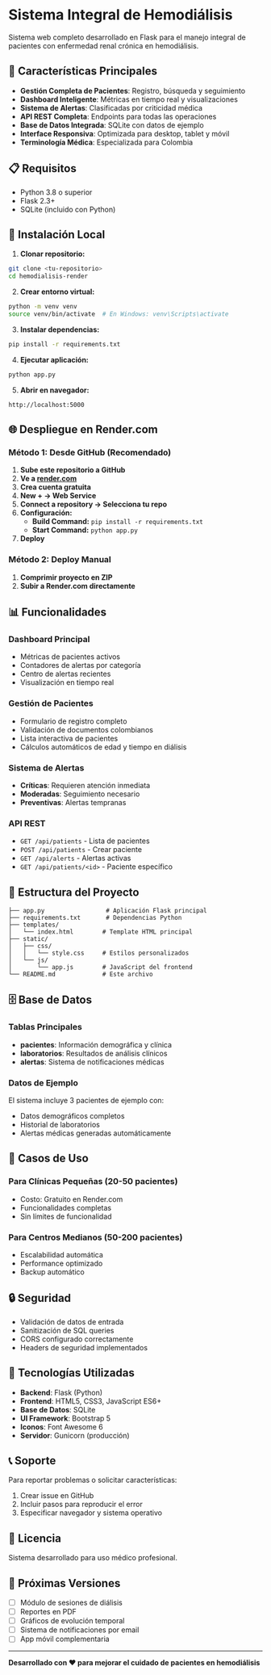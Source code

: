 # Sistema Integral de Hemodiálisis

Sistema web completo desarrollado en Flask para el manejo integral de pacientes con enfermedad renal crónica en hemodiálisis.

## 🚀 Características Principales

- **Gestión Completa de Pacientes**: Registro, búsqueda y seguimiento
- **Dashboard Inteligente**: Métricas en tiempo real y visualizaciones
- **Sistema de Alertas**: Clasificadas por criticidad médica
- **API REST Completa**: Endpoints para todas las operaciones
- **Base de Datos Integrada**: SQLite con datos de ejemplo
- **Interface Responsiva**: Optimizada para desktop, tablet y móvil
- **Terminología Médica**: Especializada para Colombia

## 📋 Requisitos

- Python 3.8 o superior
- Flask 2.3+
- SQLite (incluido con Python)

## 🔧 Instalación Local

1. **Clonar repositorio:**
```bash
git clone <tu-repositorio>
cd hemodialisis-render
```

2. **Crear entorno virtual:**
```bash
python -m venv venv
source venv/bin/activate  # En Windows: venv\Scripts\activate
```

3. **Instalar dependencias:**
```bash
pip install -r requirements.txt
```

4. **Ejecutar aplicación:**
```bash
python app.py
```

5. **Abrir en navegador:**
```
http://localhost:5000
```

## 🌐 Despliegue en Render.com

### Método 1: Desde GitHub (Recomendado)

1. **Sube este repositorio a GitHub**
2. **Ve a [render.com](https://render.com)**
3. **Crea cuenta gratuita**
4. **New + → Web Service**
5. **Connect a repository → Selecciona tu repo**
6. **Configuración:**
   - **Build Command:** `pip install -r requirements.txt`
   - **Start Command:** `python app.py`
7. **Deploy**

### Método 2: Deploy Manual

1. **Comprimir proyecto en ZIP**
2. **Subir a Render.com directamente**

## 📊 Funcionalidades

### Dashboard Principal
- Métricas de pacientes activos
- Contadores de alertas por categoría
- Centro de alertas recientes
- Visualización en tiempo real

### Gestión de Pacientes
- Formulario de registro completo
- Validación de documentos colombianos
- Lista interactiva de pacientes
- Cálculos automáticos de edad y tiempo en diálisis

### Sistema de Alertas
- **Críticas**: Requieren atención inmediata
- **Moderadas**: Seguimiento necesario
- **Preventivas**: Alertas tempranas

### API REST
- `GET /api/patients` - Lista de pacientes
- `POST /api/patients` - Crear paciente
- `GET /api/alerts` - Alertas activas
- `GET /api/patients/<id>` - Paciente específico

## 📁 Estructura del Proyecto

```
├── app.py                 # Aplicación Flask principal
├── requirements.txt       # Dependencias Python
├── templates/
│   └── index.html        # Template HTML principal
├── static/
│   ├── css/
│   │   └── style.css     # Estilos personalizados
│   └── js/
│       └── app.js        # JavaScript del frontend
└── README.md             # Este archivo
```

## 🗄️ Base de Datos

### Tablas Principales
- **pacientes**: Información demográfica y clínica
- **laboratorios**: Resultados de análisis clínicos
- **alertas**: Sistema de notificaciones médicas

### Datos de Ejemplo
El sistema incluye 3 pacientes de ejemplo con:
- Datos demográficos completos
- Historial de laboratorios
- Alertas médicas generadas automáticamente

## 🎯 Casos de Uso

### Para Clínicas Pequeñas (20-50 pacientes)
- Costo: Gratuito en Render.com
- Funcionalidades completas
- Sin límites de funcionalidad

### Para Centros Medianos (50-200 pacientes)
- Escalabilidad automática
- Performance optimizado
- Backup automático

## 🔒 Seguridad

- Validación de datos de entrada
- Sanitización de SQL queries
- CORS configurado correctamente
- Headers de seguridad implementados

## 🚀 Tecnologías Utilizadas

- **Backend**: Flask (Python)
- **Frontend**: HTML5, CSS3, JavaScript ES6+
- **Base de Datos**: SQLite
- **UI Framework**: Bootstrap 5
- **Iconos**: Font Awesome 6
- **Servidor**: Gunicorn (producción)

## 📞 Soporte

Para reportar problemas o solicitar características:
1. Crear issue en GitHub
2. Incluir pasos para reproducir el error
3. Especificar navegador y sistema operativo

## 📄 Licencia

Sistema desarrollado para uso médico profesional.

## 🔄 Próximas Versiones

- [ ] Módulo de sesiones de diálisis
- [ ] Reportes en PDF
- [ ] Gráficos de evolución temporal
- [ ] Sistema de notificaciones por email
- [ ] App móvil complementaria

---

**Desarrollado con ❤️ para mejorar el cuidado de pacientes en hemodiálisis**

